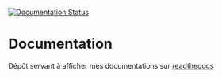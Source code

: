 [![Documentation Status](https://readthedocs.org/projects/tyron-docs/badge/?version=latest)](https://tyron-docs.readthedocs.io/fr/latest/?badge=latest)

# Documentation

Dépôt servant à afficher mes documentations sur [readthedocs](https://tyron-docs.rtfd.io)
